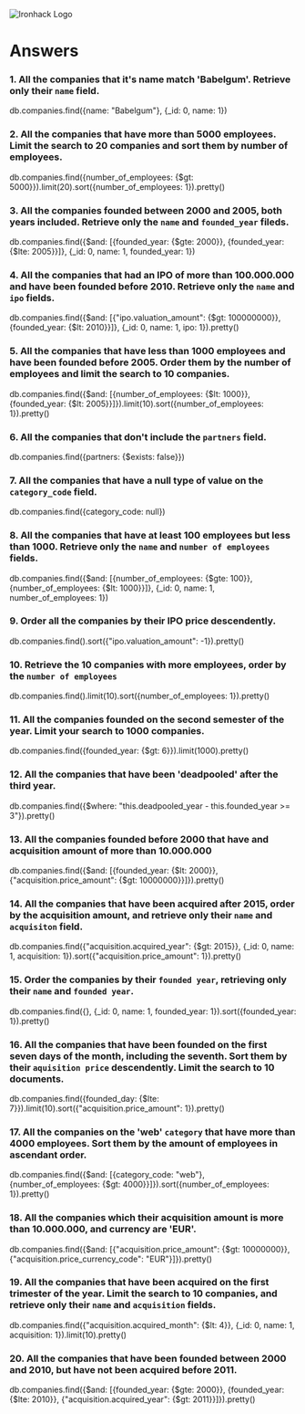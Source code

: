 ![Ironhack Logo](https://i.imgur.com/1QgrNNw.png)

# Answers

### 1. All the companies that it's name match 'Babelgum'. Retrieve only their `name` field.

db.companies.find({name: "Babelgum"}, {_id: 0, name: 1})

### 2. All the companies that have more than 5000 employees. Limit the search to 20 companies and sort them by **number of employees**.

db.companies.find({number_of_employees: {$gt: 5000}}).limit(20).sort({number_of_employees: 1}).pretty()

### 3. All the companies founded between 2000 and 2005, both years included. Retrieve only the `name` and `founded_year` fileds.

db.companies.find({$and: [{founded_year: {$gte: 2000}}, {founded_year: {$lte: 2005}}]}, {_id: 0, name: 1, founded_year: 1})

### 4. All the companies that had an IPO of more than 100.000.000 and have been founded before 2010. Retrieve only the `name` and `ipo` fields.

db.companies.find({$and: [{"ipo.valuation_amount": {$gt: 100000000}}, {founded_year: {$lt: 2010}}]}, {_id: 0, name: 1, ipo: 1}).pretty()

### 5. All the companies that have less than 1000 employees and have been founded before 2005. Order them by the number of employees and limit the search to 10 companies.

db.companies.find({$and: [{number_of_employees: {$lt: 1000}}, {founded_year: {$lt: 2005}}]}).limit(10).sort({number_of_employees: 1}).pretty()

### 6. All the companies that don't include the `partners` field.

db.companies.find({partners: {$exists: false}})

### 7. All the companies that have a null type of value on the `category_code` field.

db.companies.find({category_code: null})

### 8. All the companies that have at least 100 employees but less than 1000. Retrieve only the `name` and `number of employees` fields.

db.companies.find({$and: [{number_of_employees: {$gte: 100}}, {number_of_employees: {$lt: 1000}}]}, {_id: 0, name: 1, number_of_employees: 1})

### 9. Order all the companies by their IPO price descendently.

db.companies.find().sort({"ipo.valuation_amount": -1}).pretty()

### 10. Retrieve the 10 companies with more employees, order by the `number of employees`

db.companies.find().limit(10).sort({number_of_employees: 1}).pretty()

### 11. All the companies founded on the second semester of the year. Limit your search to 1000 companies.

db.companies.find({founded_year: {$gt: 6}}).limit(1000).pretty()

### 12. All the companies that have been 'deadpooled' after the third year.

db.companies.find({$where: "this.deadpooled_year - this.founded_year >= 3"}).pretty()

### 13. All the companies founded before 2000 that have and acquisition amount of more than 10.000.000

db.companies.find({$and: [{founded_year: {$lt: 2000}}, {"acquisition.price_amount": {$gt: 10000000}}]}).pretty()

### 14. All the companies that have been acquired after 2015, order by the acquisition amount, and retrieve only their `name` and `acquisiton` field.

db.companies.find({"acquisition.acquired_year": {$gt: 2015}}, {_id: 0, name: 1, acquisition: 1}).sort({"acquisition.price_amount": 1}).pretty()

### 15. Order the companies by their `founded year`, retrieving only their `name` and `founded year`.

db.companies.find({}, {_id: 0, name: 1, founded_year: 1}).sort({founded_year: 1}).pretty()

### 16. All the companies that have been founded on the first seven days of the month, including the seventh. Sort them by their `aquisition price` descendently. Limit the search to 10 documents.

db.companies.find({founded_day: {$lte: 7}}).limit(10).sort({"acquisition.price_amount": 1}).pretty()

### 17. All the companies on the 'web' `category` that have more than 4000 employees. Sort them by the amount of employees in ascendant order.

db.companies.find({$and: [{category_code: "web"}, {number_of_employees: {$gt: 4000}}]}).sort({number_of_employees: 1}).pretty()

### 18. All the companies which their acquisition amount is more than 10.000.000, and currency are 'EUR'.

db.companies.find({$and: [{"acquisition.price_amount": {$gt: 10000000}}, {"acquisition.price_currency_code": "EUR"}]}).pretty()

### 19. All the companies that have been acquired on the first trimester of the year. Limit the search to 10 companies, and retrieve only their `name` and `acquisition` fields.

db.companies.find({"acquisition.acquired_month": {$lt: 4}}, {_id: 0, name: 1, acquisition: 1}).limit(10).pretty()

### 20. All the companies that have been founded between 2000 and 2010, but have not been acquired before 2011.

db.companies.find({$and: [{founded_year: {$gte: 2000}}, {founded_year: {$lte: 2010}}, {"acquisition.acquired_year": {$gt: 2011}}]}).pretty()